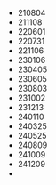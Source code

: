 * 210804
* 211108
* 220601
* 220731
* 221106
* 230106
* 230405
* 230605
* 230803
* 231002
* 231213
* 240110
* 240325
* 240525
* 240809
* 241009
* 241209
* 
